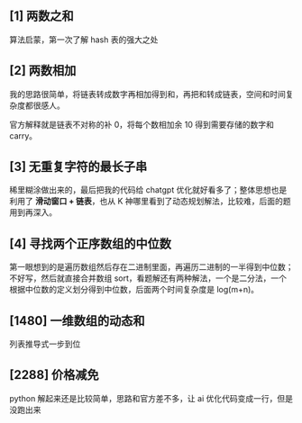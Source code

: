 ## [1] 两数之和

算法启蒙，第一次了解 hash 表的强大之处

## [2] 两数相加

我的思路很简单，将链表转成数字再相加得到和，再把和转成链表，空间和时间复杂度都很感人。

官方解释就是链表不对称的补 0，将每个数相加余 10 得到需要存储的数字和 carry。

## [3] 无重复字符的最长子串

稀里糊涂做出来的，最后把我的代码给 chatgpt 优化就好看多了；整体思想也是利用了 **滑动窗口 + 链表**，也从 K 神哪里看到了动态规划解法，比较难，后面的题用到再深入。

## [4] 寻找两个正序数组的中位数

第一眼想到的是遍历数组然后存在二进制里面，再遍历二进制的一半得到中位数；不好写，然后就直接合并数组 sort，看题解还有两种解法，一个是二分法，一个根据中位数的定义划分得到中位数，后面两个时间复杂度是 log(m+n)。

## [1480] 一维数组的动态和

列表推导式一步到位

## [2288] 价格减免

python 解起来还是比较简单，思路和官方差不多，让 ai 优化代码变成一行，但是没跑出来
